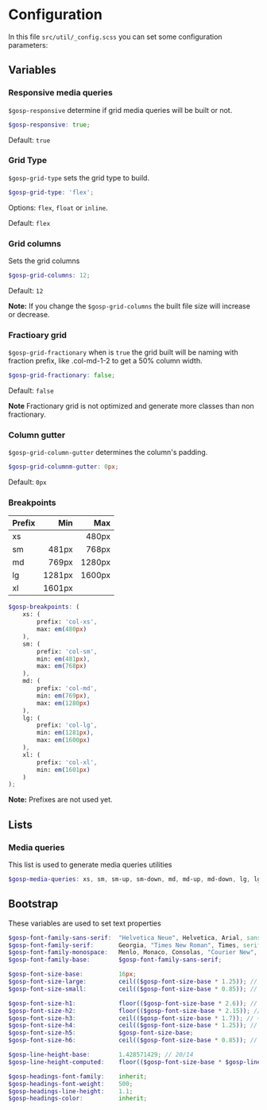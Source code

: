 # Configuration

In this file `src/util/_config.scss` you can set some configuration parameters:

## Variables

### Responsive media queries

`$gosp-responsive` determine if grid media queries will be built or not.

``` scss
$gosp-responsive: true;
```

Default: `true`

### Grid Type

`$gosp-grid-type` sets the grid type to build.

``` scss
$gosp-grid-type: 'flex';
```
Options: `flex`, `float` or `inline`.

Default: `flex`

### Grid columns

Sets the grid columns

``` scss
$gosp-grid-columns: 12;
```

Default: `12`

<b>Note:</b> If you change the `$gosp-grid-columns` the built file size will increase or decrease.

### Fractioary grid

`$gosp-grid-fractionary` when is `true` the grid built will be naming with fraction prefix, like .col-md-1-2 to get a 50% column width.

``` scss
$gosp-grid-fractionary: false;
```

Default: `false`

<b>Note</b> Fractionary grid is not optimized and generate more classes than non fractionary.

### Column gutter

`$gosp-grid-column-gutter` determines the column's padding.

``` scss
$gosp-grid-columnm-gutter: 0px;
```

Default: `0px`

### Breakpoints

|Prefix|Min|Max|
| :- | -: | -: |
| xs |  | 480px |
| sm |481px|768px|
| md |769px|1280px|
| lg |1281px|1600px|
| xl |1601px| |

``` scss
$gosp-breakpoints: (
	xs: (
		prefix: 'col-xs',
		max: em(480px)
	),
	sm: (
		prefix: 'col-sm',
		min: em(481px), 
		max: em(768px)
	),
	md: (
		prefix: 'col-md',
		min: em(769px), 
		max: em(1280px)
	),
	lg: (
		prefix: 'col-lg',
		min: em(1281px), 
		max: em(1600px)
	),
	xl: (
		prefix: 'col-xl',
		min: em(1601px)
	)
);
```

<b>Note:</b> Prefixes are not used yet.

## Lists

### Media queries

This list is used to generate media queries utilities

``` scss
$gosp-media-queries: xs, sm, sm-up, sm-down, md, md-up, md-down, lg, lg-up, lg-down, xl;
```

## Bootstrap

These variables are used to set text properties

``` scss
$gosp-font-family-sans-serif:  "Helvetica Neue", Helvetica, Arial, sans-serif;
$gosp-font-family-serif:       Georgia, "Times New Roman", Times, serif;
$gosp-font-family-monospace:   Menlo, Monaco, Consolas, "Courier New", monospace;
$gosp-font-family-base:        $gosp-font-family-sans-serif;

$gosp-font-size-base:          16px;
$gosp-font-size-large:         ceil(($gosp-font-size-base * 1.25)); // ~18px
$gosp-font-size-small:         ceil(($gosp-font-size-base * 0.85)); // ~12px

$gosp-font-size-h1:            floor(($gosp-font-size-base * 2.6)); // ~36px
$gosp-font-size-h2:            floor(($gosp-font-size-base * 2.15)); // ~30px
$gosp-font-size-h3:            ceil(($gosp-font-size-base * 1.7)); // ~24px
$gosp-font-size-h4:            ceil(($gosp-font-size-base * 1.25)); // ~18px
$gosp-font-size-h5:            $gosp-font-size-base;
$gosp-font-size-h6:            ceil(($gosp-font-size-base * 0.85)); // ~12px

$gosp-line-height-base:        1.428571429; // 20/14
$gosp-line-height-computed:    floor(($gosp-font-size-base * $gosp-line-height-base)); // ~20px

$gosp-headings-font-family:    inherit;
$gosp-headings-font-weight:    500;
$gosp-headings-line-height:    1.1;
$gosp-headings-color:          inherit;

```

